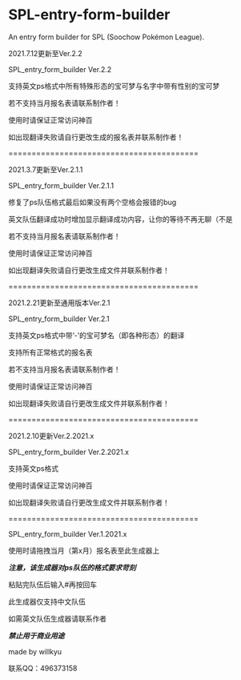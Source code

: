 # SPL-entry-form-builder

An entry form builder for SPL (Soochow Pokémon League).

2021.7.12更新至Ver.2.2

SPL_entry_form_builder Ver.2.2

支持英文ps格式中所有特殊形态的宝可梦与名字中带有性别的宝可梦

若不支持当月报名表请联系制作者！

使用时请保证正常访问神百

如出现翻译失败请自行更改生成的报名表并联系制作者！

=========================================

2021.3.7更新至Ver.2.1.1

SPL_entry_form_builder Ver.2.1.1

修复了ps队伍格式最后如果没有两个空格会报错的bug

英文队伍翻译成功时增加显示翻译成功内容，让你的等待不再无聊（不是

若不支持当月报名表请联系制作者！

使用时请保证正常访问神百

如出现翻译失败请自行更改生成文件并联系制作者！

=========================================

2021.2.21更新至通用版本Ver.2.1

SPL_entry_form_builder Ver.2.1

支持英文ps格式中带‘-’的宝可梦名（即各种形态）的翻译

支持所有正常格式的报名表

若不支持当月报名表请联系制作者！

使用时请保证正常访问神百

如出现翻译失败请自行更改生成文件并联系制作者！

=========================================

2021.2.10更新Ver.2.2021.x

SPL_entry_form_builder Ver.2.2021.x

支持英文ps格式

使用时请保证正常访问神百

如出现翻译失败请自行更改生成文件并联系制作者！

=========================================

SPL_entry_form_builder Ver.1.2021.x

使用时请拖拽当月（第x月）报名表至此生成器上

***注意，该生成器对ps队伍的格式要求苛刻***

粘贴完队伍后输入#再按回车

此生成器仅支持中文队伍

如需英文队伍生成器请联系作者

***禁止用于商业用途***

made by willkyu

联系QQ：496373158
